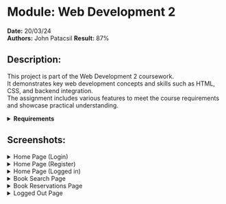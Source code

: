 # Module: Web Development 2

**Date:** 20/03/24  
**Authors:** John Patacsil
**Result:** 87%

## Description:
This project is part of the Web Development 2 coursework.  
It demonstrates key web development concepts and skills such as HTML, CSS, and backend integration.  
The assignment includes various features to meet the course requirements and showcase practical understanding.

<details>
<summary><strong>Requirements</strong></summary>

- Requirement 1: User has restricted access when not logged in
- Requirement 2: User can reserve and unreserve books (if logged in)
- Requirement 3: User can view their book reservations
- Requirement 4: User cannot reserve books that are already reserved
- Requirement 5: User must be able to search and filter books

</details>

## Screenshots:

<details>
  <summary>Home Page (Login)</summary>
  <img src="https://github.com/user-attachments/assets/f34081cc-9c3b-4279-8b05-18f26a99dd50" alt="Image of Login Page" width="800" />
</details>

<details>
  <summary>Home Page (Register)</summary>
  <img src="https://github.com/user-attachments/assets/2e4b1035-cd95-42f5-856b-64142841d5f3" alt="Image of Register Page" width="800" />
  
</details>

<details>
  <summary>Home Page (Logged in)</summary>
  <img src="https://github.com/user-attachments/assets/2e175443-a919-469c-a64a-0e892ab0cec3" alt="Image of Home Page (Logged In)" width="800" />
</details>

<details>
  <summary>Book Search Page</summary>
  <img src="https://github.com/user-attachments/assets/ae9e0692-ad69-4bf6-8ff1-5b0c6d8be3b2" alt="Image of Book Search Page" width="800" />
</details>

<details>
  <summary>Book Reservations Page</summary>
  <img src="https://github.com/user-attachments/assets/ad557d84-89d2-4947-a895-52cf911533c7" alt="Image of Book Reservations Page" width="800" />
</details>

<details>
  <summary>Logged Out Page</summary>
  <img src="[https://github.com/user-attachments/assets/ad557d84-89d2-4947-a895-52cf911533c7](https://github.com/user-attachments/assets/5f0623ee-35d5-45fb-8116-623b5d2f4d05)" alt="Image of Website when logged out" width="800" />
</details>

